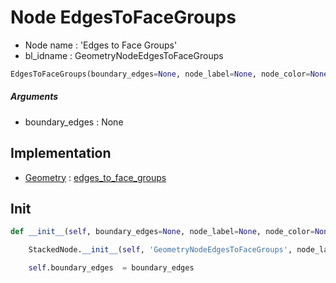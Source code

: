 # Node EdgesToFaceGroups

- Node name : 'Edges to Face Groups'
- bl_idname : GeometryNodeEdgesToFaceGroups


``` python
EdgesToFaceGroups(boundary_edges=None, node_label=None, node_color=None)
```
##### Arguments

- boundary_edges : None

## Implementation

- [Geometry](/docs/GeoNodes/Geometry.md) : [edges_to_face_groups](/docs/GeoNodes/Geometry.md#edges_to_face_groups)

## Init

``` python
def __init__(self, boundary_edges=None, node_label=None, node_color=None):

    StackedNode.__init__(self, 'GeometryNodeEdgesToFaceGroups', node_label=node_label, node_color=node_color)

    self.boundary_edges  = boundary_edges
```
